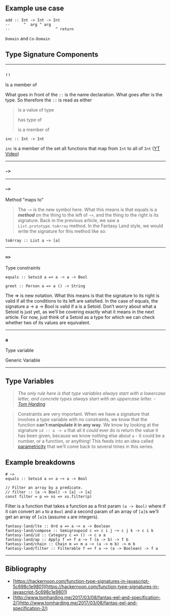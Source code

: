 ## Example use case

    add :: Int -> Int -> Int
    --      ^  arg ^ arg
    --                    ^ return

`Domain` and `Co-Domain`

## Type Signature Components

---

### `::`

Is a member of

What goes in front of the `::` is the name declaration. What goes after is the type. So therefore the `::` is read as either

> is a value of type
> 
> has type of
> 
> is a member of

    inc :: Int -> Int

`inc` is a member of the set all functions that map from `Int` to all of `Int` ([YT Video](https://www.youtube.com/watch?v=BtFdmg8uhNY&t=3746s))

[](https://www.notion.so/6453747e4c8f4a47b925bd80a4f81218#8d9fdf598bee4ce88697ab58e05f57f8)

---

### `->`

---

### `~>`

Method "maps to"

> The `~>` is the new symbol here. What this means is that equals is a ***method*** on the thing to the left of `~>`, and the thing to the right is its signature. Back in the previous article, we saw a `List.prototype.toArray` method. In the Fantasy Land style, we would write the signature for this method like so:

    toArray :: List a ~> [a]

---

### `=>`

Type constraints

    equals :: Setoid a => a -> a -> Bool

    greet :: Person a => a () -> String

The => is new notation. What this means is that the signature to its right is valid if all the conditions to its left are satisfied. In the case of equals, the signature a -> a -> Bool is valid if a is a Setoid. Don’t worry about what a Setoid is just yet, as we’ll be covering exactly what it means in the next article. For now, just think of a Setoid as a type for which we can check whether two of its values are equivalent.

---

### `a`

Type variable

Generic Variable

---

## Type Variables

> *The only rule here is that type variables always start with a lowercase letter, and concrete types always start with an uppercase letter. - [Tom Harding](http://www.tomharding.me/2017/03/08/fantas-eel-and-specification-2/)*

> Constraints are very important. When we have a signature that involves a type variable with *no* constraints, we know that the function **can’t manipulate it in any way**. We know by looking at the signature `id :: a -> a` that all it *could* ever do is return the value it has been given, because we know nothing else about `a` - it could be a number, or a function, or anything! This feeds into an idea called [parametricity](https://en.wikipedia.org/wiki/Parametric_polymorphism) that we’ll come back to several times in this series.

## Example breakdowns

    # ~>
    equals :: Setoid a => a ~> a -> Bool

    // Filter an array by a predicate.
    // filter :: (a -> Bool) -> [a] -> [a]
    const filter = p => xs => xs.filter(p)

Filter is a function that takes a function as a first param `(a -> Bool)` where if it can convert an `a` to a `Bool` and a second param of an array of `[a]`s we'll get an array of `[a]`s (assume `a` are integers).

    fantasy-land/lte :: Ord a => a ~> a -> Boolean
    fantasy-land/compose :: Semigroupoid c => c i j ~> c j k -> c i k
    fantasy-land/id :: Category c => () -> c a a
    fantasy-land/ap :: Apply f => f a ~> f (a -> b) -> f b
    fantasy-land/chain :: Chain m => m a ~> (a -> m b) -> m b
    fantasy-land/filter :: Filterable f => f a ~> (a -> Boolean) -> f a

---

## Bibliography

- [https://hackernoon.com/function-type-signatures-in-javascript-5c698c1e9801](https://hackernoon.com/function-type-signatures-in-javascript-5c698c1e9801)
- [http://www.tomharding.me/2017/03/08/fantas-eel-and-specification-2/](http://www.tomharding.me/2017/03/08/fantas-eel-and-specification-2/)